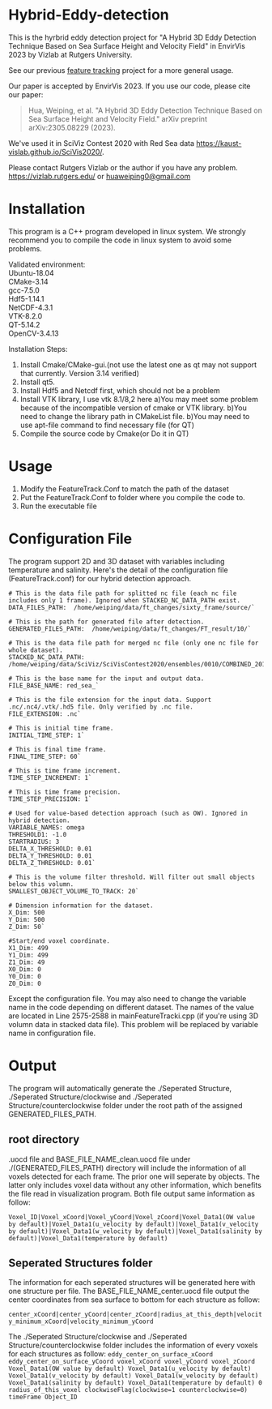 # Hybrid-Eddy-detection
This is the hyrbrid eddy detection project for "A Hybrid 3D Eddy Detection Technique Based on Sea Surface Height and Velocity Field" in EnvirVis 2023 by Vizlab at Rutgers University.

See our previous [feature tracking](https://github.com/VizlabRutgers/Feature_Tracking) project for a more general usage.

Our paper is accepted by EnvirVis 2023. If you use our code, please cite our paper:  

>Hua, Weiping, et al. "A Hybrid 3D Eddy Detection Technique Based on Sea Surface Height and Velocity Field." arXiv preprint arXiv:2305.08229 (2023).

We've used it in SciViz Contest 2020 with Red Sea data https://kaust-vislab.github.io/SciVis2020/.

Please contact Rutgers Vizlab or the author if you have any problem.
https://vizlab.rutgers.edu/ or huaweiping0@gmail.com

# Installation
This program is a C++ program developed in linux system. We strongly recommend you to compile the code in linux system to avoid some problems.

Validated environment:  
Ubuntu-18.04  
CMake-3.14  
gcc-7.5.0  
Hdf5-1.14.1  
NetCDF-4.3.1  
VTK-8.2.0  
QT-5.14.2  
OpenCV-3.4.13  

Installation Steps:
1. Install Cmake/CMake-gui.(not use the latest one as qt may not support that currently. Version 3.14 verified)
2. Install qt5.
3. Install Hdf5 and Netcdf first, which should not be a problem
4. Install VTK library, I use vtk 8.1/8,2 here
    a)You may meet some problem because of the incompatible version of cmake or VTK library.
    b)You need to change the library path in CMakeList file.
    b)You may need to use apt-file command to find necessary file (for QT)
5. Compile the source code by Cmake(or Do it in QT)

# Usage 
1. Modify the FeatureTrack.Conf to match the path of the dataset
2. Put the FeatureTrack.Conf to folder where you compile the code to.
3. Run the executable file

# Configuration File
The program support 2D and 3D dataset with variables including temperature and salinity.
Here's the detail of the configuration file (FeatureTrack.conf) for our hybrid detection approach.

```
# This is the data file path for splitted nc file (each nc file includes only 1 frame). Ignored when STACKED_NC_DATA_PATH exist.
DATA_FILES_PATH:  /home/weiping/data/ft_changes/sixty_frame/source/`

# This is the path for generated file after detection.    
GENERATED_FILES_PATH:  /home/weiping/data/ft_changes/FT_result/10/`

# This is the data file path for merged nc file (only one nc file for whole dataset).
STACKED_NC_DATA_PATH:  /home/weiping/data/SciViz/SciVisContest2020/ensembles/0010/COMBINED_2011013100.nc`

# This is the base name for the input and output data.
FILE_BASE_NAME: red_sea_`

# This is the file extension for the input data. Support .nc/.nc4/.vtk/.hd5 file. Only verified by .nc file.
FILE_EXTENSION: .nc`

# This is initial time frame.
INITIAL_TIME_STEP: 1`

# This is final time frame.
FINAL_TIME_STEP: 60`

# This is time frame increment.
TIME_STEP_INCREMENT: 1`

# This is time frame precision.
TIME_STEP_PRECISION: 1`

# Used for value-based detection approach (such as OW). Ignored in hybrid detection.
VARIABLE_NAMES: omega
THRESHOLD1: -1.0
STARTRADIUS: 3
DELTA_X_THRESHOLD: 0.01
DELTA_Y_THRESHOLD: 0.01
DELTA_Z_THRESHOLD: 0.01`

# This is the volume filter threshold. Will filter out small objects below this volumn.
SMALLEST_OBJECT_VOLUME_TO_TRACK: 20`

# Dimension information for the dataset.  
X_Dim: 500
Y_Dim: 500
Z_Dim: 50`

#Start/end voxel coordinate.
X1_Dim: 499
Y1_Dim: 499
Z1_Dim: 49
X0_Dim: 0
Y0_Dim: 0
Z0_Dim: 0
```
Except the configuration file. You may also need to change the variable name in the code depending on different dataset. The names of the value are located in Line 2575-2588 in mainFeatureTracki.cpp (if you're using 3D volumn data in stacked data file). This problem will be replaced by variable name in configuration file.


# Output
The program will automatically generate the ./Seperated Structure, ./Seperated Structure/clockwise and ./Seperated Structure/counterclockwise folder under the root path of the assigned GENERATED_FILES_PATH.

## root directory
.uocd file and BASE_FILE_NAME_clean.uocd file under ./(GENERATED_FILES_PATH) directory will include the information of all voxels detected for each frame.
The prior one will seperate by objects. The latter only includes voxel data without any other information, which benefits the file read in visualization program.
Both file output same information as follow:

`Voxel_ID|Voxel_xCoord|Voxel_yCoord|Voxel_zCoord|Voxel_Data1(OW value by default)|Voxel_Data1(u_velocity by default)|Voxel_Data1(v_velocity by default)|Voxel_Data1(w_velocity by default)|Voxel_Data1(salinity by default)|Voxel_Data1(temperature by default)`

## Seperated Structures folder
The information for each seperated structures will be generated here with one structure per file.
The BASE_FILE_NAME_center.uocd file output the center coordinates from sea surface to bottom for each structure as follow:

`center_xCoord|center_yCoord|center_zCoord|radius_at_this_depth|velocity_minimum_xCoord|velocity_minimum_yCoord`

The ./Seperated Structure/clockwise and ./Seperated Structure/counterclockwise folder includes the information of every voxels for each structures as follow:
`eddy_center_on_surface_xCoord eddy_center_on_surface_yCoord voxel_xCoord voxel_yCoord voxel_zCoord Voxel_Data1(OW value by default) Voxel_Data1(u_velocity by default) Voxel_Data1(v_velocity by default) Voxel_Data1(w_velocity by default) Voxel_Data1(salinity by default) Voxel_Data1(temperature by default) 0 radius_of_this_voxel clockwiseFlag(clockwise=1 counterclockwise=0) timeFrame Object_ID`


